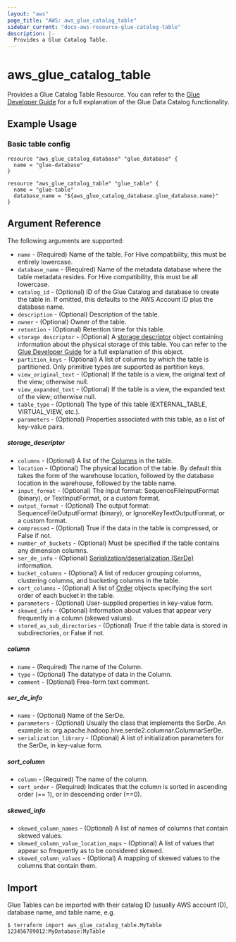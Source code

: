 ```yaml
---
layout: "aws"
page_title: "AWS: aws_glue_catalog_table"
sidebar_current: "docs-aws-resource-glue-catalog-table"
description: |-
  Provides a Glue Catalog Table.
---
```


# aws_glue_catalog_table

Provides a Glue Catalog Table Resource. You can refer to the [Glue Developer Guide](http://docs.aws.amazon.com/glue/latest/dg/populate-data-catalog.html) for a full explanation of the Glue Data Catalog functionality.

## Example Usage

### Basic table config

```hcl
resource "aws_glue_catalog_database" "glue_database" {
  name = "glue-database"
}

resource "aws_glue_catalog_table" "glue_table" {
  name = "glue-table"
  database_name = "${aws_glue_catalog_database.glue_database.name}"
}
```

## Argument Reference

The following arguments are supported:

* `name` - (Required) Name of the table. For Hive compatibility, this must be entirely lowercase.
* `database_name` - (Required) Name of the metadata database where the table metadata resides. For Hive compatibility, this must be all lowercase.
* `catalog_id` - (Optional) ID of the Glue Catalog and database to create the table in. If omitted, this defaults to the AWS Account ID plus the database name.
* `description` - (Optional) Description of the table.
* `owner` - (Optional) Owner of the table.
* `retention` - (Optional) Retention time for this table.
* `storage_descriptor` - (Optional) A [storage descriptor](#storage_descriptor) object containing information about the physical storage of this table. You can refer to the [Glue Developer Guide](https://docs.aws.amazon.com/glue/latest/dg/aws-glue-api-catalog-tables.html#aws-glue-api-catalog-tables-StorageDescriptor) for a full explanation of this object.
* `partition_keys` - (Optional) A list of columns by which the table is partitioned. Only primitive types are supported as partition keys.
* `view_original_text` - (Optional) If the table is a view, the original text of the view; otherwise null.
* `view_expanded_text` - (Optional) If the table is a view, the expanded text of the view; otherwise null.
* `table_type` - (Optional) The type of this table (EXTERNAL_TABLE, VIRTUAL_VIEW, etc.).
* `parameters` - (Optional) Properties associated with this table, as a list of key-value pairs.

##### storage_descriptor

* `columns` - (Optional) A list of the [Columns](#column) in the table.
* `location` - (Optional) The physical location of the table. By default this takes the form of the warehouse location, followed by the database location in the warehouse, followed by the table name.
* `input_format` - (Optional) The input format: SequenceFileInputFormat (binary), or TextInputFormat, or a custom format.
* `output_format` - (Optional) The output format: SequenceFileOutputFormat (binary), or IgnoreKeyTextOutputFormat, or a custom format.
* `compressed` - (Optional) True if the data in the table is compressed, or False if not.
* `number_of_buckets` - (Optional) Must be specified if the table contains any dimension columns.
* `ser_de_info` - (Optional) [Serialization/deserialization (SerDe)](#ser_de_info) information.
* `bucket_columns` - (Optional) A list of reducer grouping columns, clustering columns, and bucketing columns in the table.
* `sort_columns` - (Optional) A list of [Order](#sort_column) objects specifying the sort order of each bucket in the table.
* `parameters` - (Optional) User-supplied properties in key-value form.
* `skewed_info` - (Optional) Information about values that appear very frequently in a column (skewed values).
* `stored_as_sub_directories` - (Optional) True if the table data is stored in subdirectories, or False if not.

##### column

* `name` - (Required) The name of the Column.
* `type` - (Optional) The datatype of data in the Column.
* `comment` - (Optional) Free-form text comment.

##### ser_de_info

* `name` - (Optional) Name of the SerDe.
* `parameters` - (Optional) Usually the class that implements the SerDe. An example is: org.apache.hadoop.hive.serde2.columnar.ColumnarSerDe.
* `serialization_library` - (Optional) A list of initialization parameters for the SerDe, in key-value form.

##### sort_column

* `column` - (Required) The name of the column.
* `sort_order` - (Required) Indicates that the column is sorted in ascending order (== 1), or in descending order (==0).

##### skewed_info

* `skewed_column_names` - (Optional) A list of names of columns that contain skewed values.
* `skewed_column_value_location_maps` - (Optional) A list of values that appear so frequently as to be considered skewed.
* `skewed_column_values` - (Optional) A mapping of skewed values to the columns that contain them.

## Import

Glue Tables can be imported with their catalog ID (usually AWS account ID), database name, and table name, e.g.

```
$ terraform import aws_glue_catalog_table.MyTable 123456789012:MyDatabase:MyTable
```
